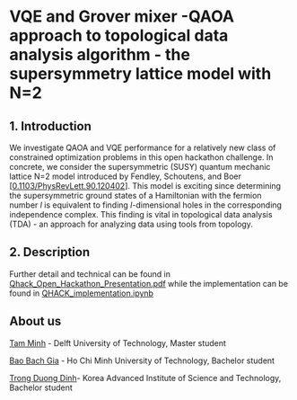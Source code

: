 # VQE and Grover mixer -QAOA approach to topological data analysis algorithm - the supersymmetry lattice model with N=2

## 1. Introduction 
We investigate QAOA and VQE performance for a relatively new class of constrained optimization problems in this open hackathon challenge. In concrete, we consider the supersymmetric (SUSY) quantum mechanic lattice N=2 model introduced by Fendley, Schoutens, and Boer [[0.1103/PhysRevLett.90.120402](http://doi.org/10.1103/PhysRevLett.90.120402)]. This model is exciting since determining the supersymmetric ground states of a Hamiltonian with the fermion number $l$ is equivalent to finding $l$-dimensional holes in the corresponding independence complex. This finding is vital in topological data analysis (TDA) - an approach for analyzing data using tools from topology.

## 2. Description
Further detail and technical can be found in [Qhack_Open_Hackathon_Presentation.pdf](https://github.com/bachbao/QHack2023/blob/main/Qhack_Open_Hackathon_Presentation.pdf) while the implementation can be found in [QHACK_implementation.ipynb](QHACK_implementation.ipynb)

## About us
[Tam Minh](https://github.com/Naito27) - Delft University of Technology, Master student

[Bao Bach Gia](https://github.com/bachbao) - Ho Chi Minh University of Technology, Bachelor student

[Trong Duong Dinh](https://github.com/MyEntangled)- Korea Advanced Institute of Science and Technology, Bachelor student

